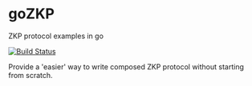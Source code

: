 # goZKP
ZKP protocol examples in go

[![Build Status](https://travis-ci.org/lziest/goZKP.svg?branch=master)](https://travis-ci.org/lziest/goZKP)

Provide a 'easier' way to write composed ZKP protocol without starting from scratch.
